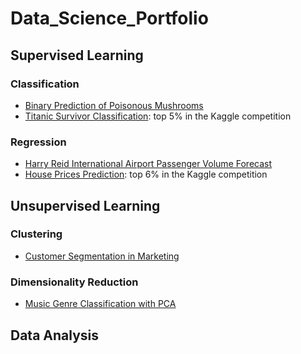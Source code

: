 # Data_Science_Portfolio
## Supervised Learning
### Classification
- [Binary Prediction of Poisonous Mushrooms](Binary_Prediction_of_Poisonous_Mushrooms/binary-prediction-of-poisonous-mushrooms.ipynb)
- [Titanic Survivor Classification](Titanic_Survivor_Classification/titanic-machine-learning-from-disaster.ipynb): top 5% in the Kaggle competition
### Regression
- [Harry Reid International Airport Passenger Volume Forecast]()
- [House Prices Prediction](House_Prices_Prediction/house-prices-prediction.ipynb): top 6% in the Kaggle competition
## Unsupervised Learning
### Clustering
- [Customer Segmentation in Marketing](Customer_Segmentation_in_Marketing/customer-segmentation-in-marketing.ipynb)
### Dimensionality Reduction
- [Music Genre Classification with PCA](Music_Genre_Classification_with_PCA/music-genre-classification-with-pca.ipynb)
## Data Analysis

